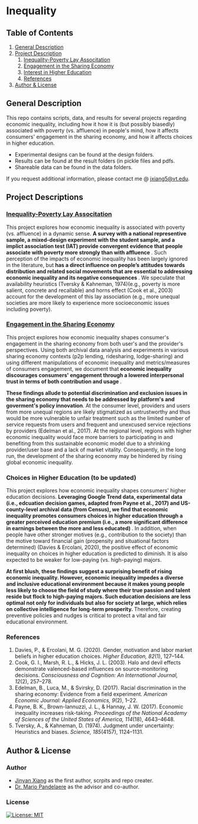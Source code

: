 # Inequality

## Table of Contents
1. [General Description](#gd)
2. [Project Description](#pd)
   1. [Inequality-Poverty Lay Associtation](#la)
   2. [Engagement in the Sharing Economy](#se)
   3. [Interest in Higher Education](#he)
   4. [References](#ref)
3. [Author & License](#ALA)


<a name="gd"></a>
## General Description
This repo contains scripts, data, and results for several projects regarding economic inequality, including how it how it is (but possibly biasedly) associated with poverty (vs. affluence) in people's mind, how it affects consumers' engagement in the sharing economy, and how it affects choices in higher education.

* Experimental designs can be found at the design folders. 
* Results can be found at the result folders (in pickle files and pdfs. 
* Shareable data can be found in the data folders. 

If you request additional information, please contact me @ [jxiang5@vt.edu](jxiang5@vt.edu).

<a name="pd"></a>
## Project Descriptions

<a name="la"></a>
### [Inequality-Poverty Lay Associtation](https://github.com/jinyan0425/inequality_related_projects/tree/inequality_poverty)
This project explores how economic inequality is associated with poverty (vs. affluence) in a dynamic sense. <b> A survey with a national representive sample, a mixed-design experiment with the student sample, and a implict association test (IAT) provide convergent evidence that people associate with poverty more strongly than with affluence </b>. Such perception of the impacts of economic inequality has been largely ignored in the literature, but <b> has a direct influence on people’s attitudes towards distribution and related social movements that are essential to addressing economic inequality and its negative consequences </b>. We speculate that availability heuristics (Tversky & Kahneman, 1974)(e.g., poverty is more salient, concrete and recallable) and horns effect (Cook et al., 2003) account for the development of this lay association (e.g., more unequal societies are more likely to experience more socioeconomic issues including poverty).

<a name="se"></a>
### [Engagement in the Sharing Economy](https://github.com/jinyan0425/inequality_related_projects/tree/sharing_economy)
This project explores how economic inequality shapes consumer's engagement in the sharing economy from both user's and the provider's perspectives. </b> Using both archival data analysis and experiments in various sharing economy contexts (p2p lending, ridesharing, lodge-sharing) and using different manipulations of economic inequality and metrics/measures of consumers engagement, we document that <b> economic inequality discourages consumers' engagement through a lowered interpersonal trust in terms of both contribution and usage </b> . 

<b>These findings allude to potential discrimination and exclusion issues in the sharing economy that needs to be addressed by platform's and goverment's policy innovation</b>. At the consumer level, providers and users from more unequal regions are likely stigmatized as untrustworthy and thus would be more vulnerable to unfair treatment such as the limited number of service requests from users and frequent and unexcused service rejections by providers (Edelman et al., 2017). At the regional level, regions with higher economic inequality would face more barriers to participating in and benefiting from this sustainable economic model due to a shrinking provider/user base and a lack of market vitality. Consequently, in the long run, the development of the sharing economy may be hindered by rising global economic inequality.


<a name="he"></a> 
### Choices in Higher Education (to be updated)
This project explores how economic inequality shapes consumers' higher education decisions. <b> Leveraging Google Trend data, experimental data (i.e., edcuation decision games, adapted from Payne et al., 2017) and US-county-level archival data (from Census), we find that economic inequality promotes consumers choices in higher education through a greater perceived education premium (i.e., a more significant difference in earnings between the more and less educated) </b>. In addition, when people have other stronger motives (e.g., contribution to the society) than the motive toward financial gain (propensity and situational factors determined) (Davies & Ercolani, 2020), the positive effect of economic inequality on choices in higher education is predicted to diminish. It is also expected to be weaker for low-paying (vs. high-paying) majors.

<b> At first blush, these findings suggest a surprising benefit of rising economic inequality. However, economic inequality impedes a diverse and inclusive educational environment because it makes young people less likely to choose the field of study where their true passion and talent reside but flock to high-paying majors. Such education decisions are less optimal not only for individuals but also for society at large, which relies on collective intelligence for long-term prosperity. </b> Therefore, creating preventive policies and nudges is critical to protect a vital and fair educational environment.

<a name="ref"></a>
### References
1. Davies, P., & Ercolani, M. G. (2020). Gender, motivation and labor market beliefs in higher education choices. <i>Higher Education, 82</i>(1), 127–144.
2. Cook, G. I., Marsh, R. L., & Hicks, J. L. (2003). Halo and devil effects demonstrate valenced-based influences on source-monitoring decisions. <i> Consciousness and Cognition: An International Journal, 12</i>(2), 257–278.
3. Edelman, B., Luca, M., & Svirsky, D. (2017). Racial discrimination in the sharing economy: Evidence from a field experiment. <i> American Economic Journal: Applied Economics, 9</i>(2), 1–22.
4. Payne, B. K., Brown-Iannuzzi, J. L., & Hannay, J. W. (2017). Economic inequality increases risk-taking. <i>Proceedings of the National Academy of Sciences of the United States of America, 114</i>(18), 4643–4648.
5. Tversky, A., & Kahneman, D. (1974). Judgment under uncertainty: Heuristics and biases. <i> Science, 185</i>(4157), 1124–1131.



<a name="ALA"></a>
## Author & License

### Author
* [Jinyan Xiang](https://www.linkedin.com/in/jinyanxiang/) as the first author, scrpits and repo creater.
* [Dr. Mario Pandelaere](https://marketing.pamplin.vt.edu/people/faculty/pandelaere-mario.html) as the advisor and co-author.

### License
[![License: MIT](https://img.shields.io/badge/License-MIT-yellow.svg)](https://opensource.org/licenses/MIT)

